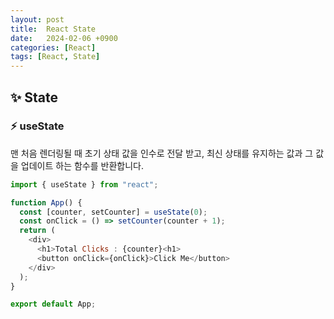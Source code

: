 ```yaml
---
layout: post
title:  React State
date:   2024-02-06 +0900
categories: [React]
tags: [React, State]
---
```



## ✨ State

### ⚡ useState

맨 처음 렌더링될 때 초기 상태 값을 인수로 전달 받고, 최신 상태를 유지하는 값과 그 값을 업데이트 하는 함수를 반환합니다.

```javascript
import { useState } from "react";

function App() {
  const [counter, setCounter] = useState(0);
  const onClick = () => setCounter(counter + 1);
  return (
    <div>
      <h1>Total Clicks : {counter}<h1>
      <button onClick={onClick}>Click Me</button>
    </div>
  );
}

export default App;
```